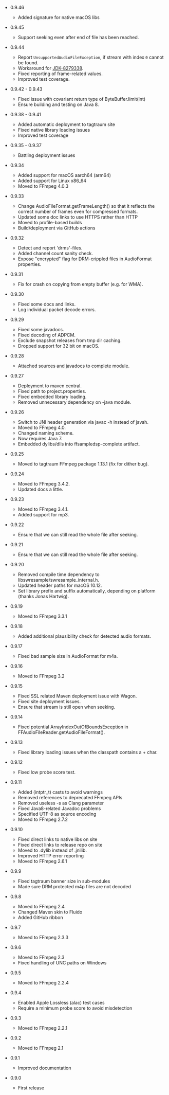 - 0.9.46
  - Added signature for native macOS libs


- 0.9.45
  - Support seeking even after end of file has been reached.


- 0.9.44
  - Report `UnsupportedAudioFileException`, if stream with index `0` cannot be found.
  - Workaround for [JDK-8279338](https://bugs.openjdk.java.net/browse/JDK-8279338).
  - Fixed reporting of frame-related values.
  - Improved test coverage.


- 0.9.42 - 0.9.43
  - Fixed issue with covariant return type of ByteBuffer.limit(int)
  - Ensure building and testing on Java 8.


- 0.9.38 - 0.9.41
  - Added automatic deployment to tagtraum site
  - Fixed native library loading issues
  - Improved test coverage


- 0.9.35 - 0.9.37
  - Battling deployment issues 

 
- 0.9.34
  - Added support for macOS aarch64 (arm64) 
  - Added support for Linux x86_64
  - Moved to FFmpeg 4.0.3


- 0.9.33
  - Change AudioFileFormat.getFrameLength() so that it reflects the correct number
    of frames even for compressed formats.
  - Updated some doc links to use HTTPS rather than HTTP
  - Moved to profile-based builds
  - Build/deployment via GitHub actions


- 0.9.32
  - Detect and report 'drms'-files.
  - Added channel count sanity check.
  - Expose "encrypted" flag for DRM-crippled files in AudioFormat properties.


- 0.9.31
  - Fix for crash on copying from empty buffer (e.g. for WMA).


- 0.9.30
  - Fixed some docs and links.
  - Log individual packet decode errors.


- 0.9.29
  - Fixed some javadocs.
  - Fixed decoding of ADPCM.
  - Exclude snapshot releases from tmp dir caching.
  - Dropped support for 32 bit on macOS.


- 0.9.28
  - Attached sources and javadocs to complete module.


- 0.9.27
  - Deployment to maven central.
  - Fixed path to project.properties.
  - Fixed embedded library loading.
  - Removed unnecessary dependency on -java module.


- 0.9.26
  - Switch to JNI header generation via javac -h instead of javah.
  - Moved to FFmpeg 4.0.
  - Changed naming scheme.
  - Now requires Java 7.
  - Embedded dylibs/dlls into ffsampledsp-complete artifact.


- 0.9.25
  - Moved to tagtraum FFmpeg package 1.13.1 (fix for dither bug).


- 0.9.24
  - Moved to FFmpeg 3.4.2.
  - Updated docs a little.


- 0.9.23
  - Moved to FFmpeg 3.4.1.
  - Added support for mp3.


- 0.9.22
  - Ensure that we can still read the whole file after seeking.


- 0.9.21
  - Ensure that we can still read the whole file after seeking.


- 0.9.20
  - Removed compile time dependency to libswresample/swresample_internal.h.
  - Updated header paths for macOS 10.12.
  - Set library prefix and suffix automatically, depending on platform (thanks Jonas Hartwig).


- 0.9.19
  - Moved to FFmpeg 3.3.1


- 0.9.18
  - Added additional plausibility check for detected audio formats.


- 0.9.17
  - Fixed bad sample size in AudioFormat for m4a.


- 0.9.16
  - Moved to FFmpeg 3.2


- 0.9.15
  - Fixed SSL related Maven deployment issue with Wagon.
  - Fixed site deployment issues.
  - Ensure that stream is still open when seeking.


- 0.9.14
  - Fixed potential ArrayIndexOutOfBoundsException in FFAudioFileReader.getAudioFileFormat().


- 0.9.13
  - Fixed library loading issues when the classpath contains a + char.


- 0.9.12
  - Fixed low probe score test.


- 0.9.11
  - Added (intptr_t) casts to avoid warnings
  - Removed references to deprecated FFmpeg APIs
  - Removed useless -s as Clang parameter
  - Fixed Java8-related Javadoc problems
  - Specified UTF-8 as source encoding
  - Moved to FFmpeg 2.7.2


- 0.9.10
  - Fixed direct links to native libs on site
  - Fixed direct links to release repo on site
  - Moved to .dylib instead of .jnilib.
  - Improved HTTP error reporting
  - Moved to FFmpeg 2.6.1


- 0.9.9
  - Fixed tagtraum banner size in sub-modules
  - Made sure DRM protected m4p files are not decoded


- 0.9.8
  - Moved to FFmpeg 2.4
  - Changed Maven skin to Fluido
  - Added GitHub ribbon


- 0.9.7
  - Moved to FFmpeg 2.3.3


- 0.9.6
  - Moved to FFmpeg 2.3
  - Fixed handling of UNC paths on Windows


- 0.9.5
  - Moved to FFmpeg 2.2.4


- 0.9.4
  - Enabled Apple Lossless (alac) test cases
  - Require a minimum probe score to avoid misdetection


- 0.9.3
  - Moved to FFmpeg 2.2.1


- 0.9.2
  - Moved to FFmpeg 2.1


- 0.9.1
  - Improved documentation


- 0.9.0
  - First release
